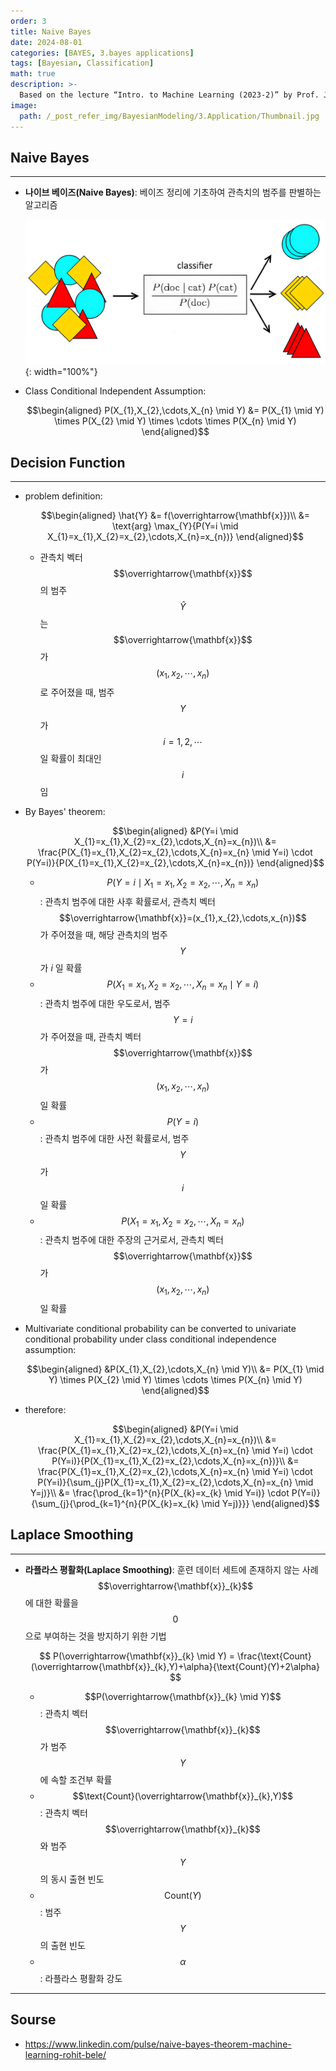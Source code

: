 ```yaml
---
order: 3
title: Naive Bayes
date: 2024-08-01
categories: [BAYES, 3.bayes applications]
tags: [Bayesian, Classification]
math: true
description: >-
  Based on the lecture “Intro. to Machine Learning (2023-2)” by Prof. Je Hyuk Lee, Dept. of Data Science, The Grad. School, Kookmin Univ.
image:
  path: /_post_refer_img/BayesianModeling/3.Application/Thumbnail.jpg
---
```


## Naive Bayes
-----

- **나이브 베이즈(Naive Bayes)**: 베이즈 정리에 기초하여 관측치의 범주를 판별하는 알고리즘

    ![01](/_post_refer_img/BayesianModeling/3.Application/03-01.png){: width="100%"}

- Class Conditional Independent Assumption:

    $$\begin{aligned}
    P(X_{1},X_{2},\cdots,X_{n} \mid Y)
    &= P(X_{1} \mid Y) \times P(X_{2} \mid Y) \times \cdots \times P(X_{n} \mid Y)
    \end{aligned}$$

## Decision Function
-----

- problem definition:

    $$\begin{aligned}
    \hat{Y}
    &= f(\overrightarrow{\mathbf{x}})\\
    &= \text{arg} \max_{Y}{P(Y=i \mid X_{1}=x_{1},X_{2}=x_{2},\cdots,X_{n}=x_{n})}
    \end{aligned}$$

    - 관측치 벡터 $$\overrightarrow{\mathbf{x}}$$ 의 범주 $$\hat{Y}$$ 는 $$\overrightarrow{\mathbf{x}}$$ 가 $$(x_{1},x_{2},\cdots,x_{n})$$ 로 주어졌을 때, 범주 $$Y$$ 가 $$i=1,2,\cdots$$ 일 확률이 최대인 $$i$$ 임

- By Bayes' theorem:

    $$\begin{aligned}
    &P(Y=i \mid X_{1}=x_{1},X_{2}=x_{2},\cdots,X_{n}=x_{n})\\
    &= \frac{P(X_{1}=x_{1},X_{2}=x_{2},\cdots,X_{n}=x_{n} \mid Y=i) \cdot P(Y=i)}{P(X_{1}=x_{1},X_{2}=x_{2},\cdots,X_{n}=x_{n})}
    \end{aligned}$$

    - $$P(Y=i \mid X_{1}=x_{1},X_{2}=x_{2},\cdots,X_{n}=x_{n})$$ : 관측치 범주에 대한 사후 확률로서, 관측치 벡터 $$\overrightarrow{\mathbf{x}}=(x_{1},x_{2},\cdots,x_{n})$$ 가 주어졌을 때, 해당 관측치의 범주 $$Y$$ 가 $i$ 일 확률
    - $$P(X_{1}=x_{1},X_{2}=x_{2},\cdots,X_{n}=x_{n} \mid Y=i)$$ : 관측치 범주에 대한 우도로서, 범주 $$Y=i$$ 가 주어졌을 때, 관측치 벡터 $$\overrightarrow{\mathbf{x}}$$ 가 $$(x_{1},x_{2},\cdots,x_{n})$$ 일 확률
    - $$P(Y=i)$$ : 관측치 범주에 대한 사전 확률로서, 범주 $$Y$$ 가 $$i$$ 일 확률
    - $$P(X_{1}=x_{1},X_{2}=x_{2},\cdots,X_{n}=x_{n})$$ : 관측치 범주에 대한 주장의 근거로서, 관측치 벡터 $$\overrightarrow{\mathbf{x}}$$ 가 $$(x_{1},x_{2},\cdots,x_{n})$$ 일 확률

- Multivariate conditional probability can be converted to univariate conditional probability under class conditional independence assumption:

    $$\begin{aligned}
    &P(X_{1},X_{2},\cdots,X_{n} \mid Y)\\
    &= P(X_{1} \mid Y) \times P(X_{2} \mid Y) \times \cdots \times P(X_{n} \mid Y)
    \end{aligned}$$

- therefore:

    $$\begin{aligned}
    &P(Y=i \mid X_{1}=x_{1},X_{2}=x_{2},\cdots,X_{n}=x_{n})\\
    &= \frac{P(X_{1}=x_{1},X_{2}=x_{2},\cdots,X_{n}=x_{n} \mid Y=i) \cdot P(Y=i)}{P(X_{1}=x_{1},X_{2}=x_{2},\cdots,X_{n}=x_{n})}\\
    &= \frac{P(X_{1}=x_{1},X_{2}=x_{2},\cdots,X_{n}=x_{n} \mid Y=i) \cdot P(Y=i)}{\sum_{j}P(X_{1}=x_{1},X_{2}=x_{2},\cdots,X_{n}=x_{n} \mid Y=j)}\\
    &= \frac{\prod_{k=1}^{n}{P(X_{k}=x_{k} \mid Y=i)} \cdot P(Y=i)}{\sum_{j}{\prod_{k=1}^{n}{P(X_{k}=x_{k} \mid Y=j)}}}
    \end{aligned}$$

## Laplace Smoothing
-----

- **라플라스 평활화(Laplace Smoothing)**: 훈련 데이터 세트에 존재하지 않는 사례 $$\overrightarrow{\mathbf{x}}_{k}$$ 에 대한 확률을 $$0$$ 으로 부여하는 것을 방지하기 위한 기법

    $$
    P(\overrightarrow{\mathbf{x}}_{k} \mid Y)
    = \frac{\text{Count}(\overrightarrow{\mathbf{x}}_{k},Y)+\alpha}{\text{Count}(Y)+2\alpha}
    $$

    - $$P(\overrightarrow{\mathbf{x}}_{k} \mid Y)$$ : 관측치 벡터 $$\overrightarrow{\mathbf{x}}_{k}$$ 가 범주 $$Y$$ 에 속할 조건부 확률
    - $$\text{Count}(\overrightarrow{\mathbf{x}}_{k},Y)$$ : 관측치 벡터 $$\overrightarrow{\mathbf{x}}_{k}$$ 와 범주 $$Y$$ 의 동시 출현 빈도
    - $$\text{Count}(Y)$$ : 범주 $$Y$$ 의 출현 빈도
    - $$\alpha$$ : 라플라스 평활화 강도

-----

## Sourse

- https://www.linkedin.com/pulse/naive-bayes-theorem-machine-learning-rohit-bele/